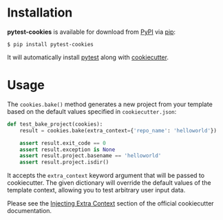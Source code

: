 # Installation

**pytest-cookies** is available for download from [PyPI] via [pip]:

```no-highlight
$ pip install pytest-cookies
```

It will automatically install [pytest] along with [cookiecutter].

  [PyPI]: https://pypi.python.org/pypi
  [cookiecutter]: https://github.com/audreyr/cookiecutter
  [pip]: https://pypi.python.org/pypi/pip/
  [pytest]: https://github.com/pytest-dev/pytest

# Usage

The ``cookies.bake()`` method generates a new project from your template based on the
default values specified in ``cookiecutter.json``:

```python
def test_bake_project(cookies):
    result = cookies.bake(extra_context={'repo_name': 'helloworld'})

    assert result.exit_code == 0
    assert result.exception is None
    assert result.project.basename == 'helloworld'
    assert result.project.isdir()
```

It accepts the ``extra_context`` keyword argument that will be
passed to cookiecutter. The given dictionary will override the default values
of the template context, allowing you to test arbitrary user input data.

Please see the [Injecting Extra Context] section of the
official cookiecutter documentation.

  [Injecting Extra Context]: http://cookiecutter.readthedocs.org/en/latest/advanced_usage.html#injecting-extra-context
